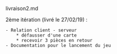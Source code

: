 livraison2.md

2ème itération (livré le 27/02/19) :
    
    - Relation client - serveur
        * défausser d'une carte
        * recevoir 3 pièces en retour
    - Documentation pour le lancement du jeu